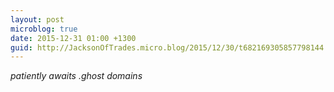 ```yaml
---
layout: post
microblog: true
date: 2015-12-31 01:00 +1300
guid: http://JacksonOfTrades.micro.blog/2015/12/30/t682169305857798144.html
---
```

*patiently awaits .ghost domains*
